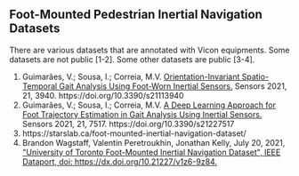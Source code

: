 <h2>Foot-Mounted Pedestrian Inertial Navigation Datasets</h2>
<p align="justify">There are various datasets that are annotated with Vicon equipments. Some datasets are not public [1-2]. Some other datasets are public [3-4].</p>

<ol>
    <li>Guimarães, V.; Sousa, I.; Correia, M.V. <a href="https://www.mdpi.com/1424-8220/21/11/3940" target="_blank">Orientation-Invariant Spatio-Temporal Gait Analysis Using Foot-Worn Inertial Sensors.</a> Sensors 2021, 21, 3940. https://doi.org/10.3390/s21113940</li>
    <li>Guimarães, V.; Sousa, I.; Correia, M.V. <a href="https://www.mdpi.com/1424-8220/21/22/7517" target="_blank">A Deep Learning Approach for Foot Trajectory Estimation in Gait Analysis Using Inertial Sensors.</a> Sensors 2021, 21, 7517. https://doi.org/10.3390/s21227517</li>
    <li>https://starslab.ca/foot-mounted-inertial-navigation-dataset/</li>
    <li>Brandon Wagstaff, Valentin Peretroukhin, Jonathan Kelly, July 20, 2021, <a href="https://ieee-dataport.org/open-access/university-toronto-foot-mounted-inertial-navigation-dataset" target="_blank">"University of Toronto Foot-Mounted Inertial Navigation Dataset", IEEE Dataport, doi: https://dx.doi.org/10.21227/v1z6-9z84.</a></li>
</ol>